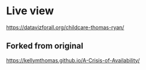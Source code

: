 # Live view
https://datavizforall.org/childcare-thomas-ryan/

## Forked from original
https://kellymthomas.github.io/A-Crisis-of-Availability/
